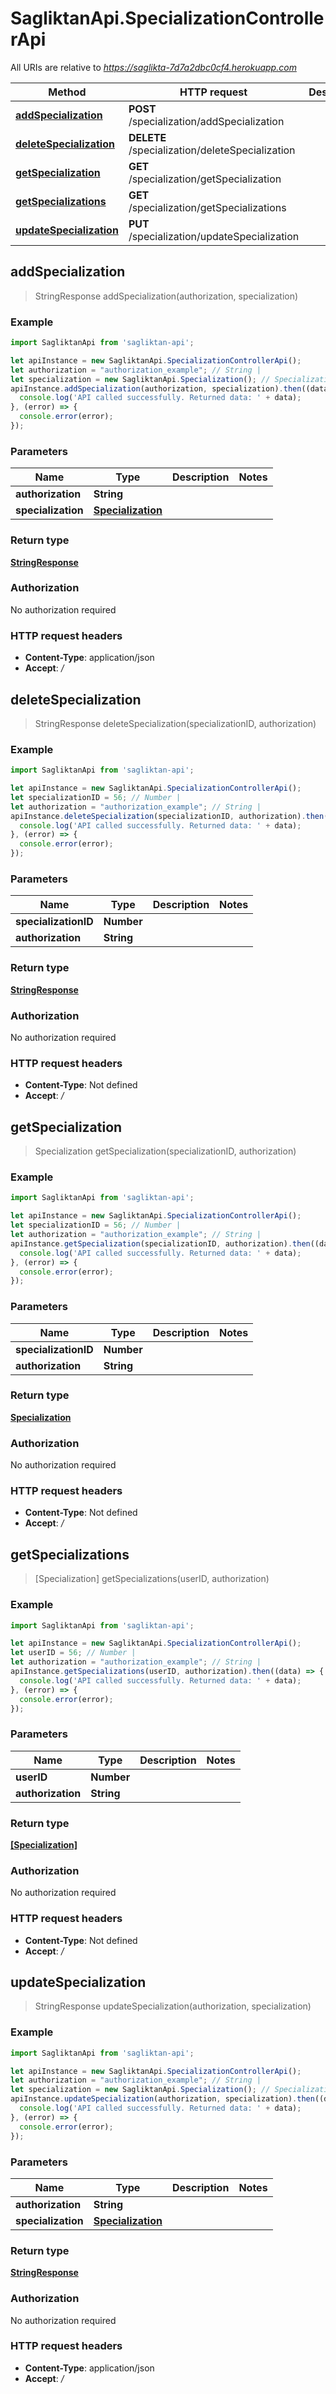 # SagliktanApi.SpecializationControllerApi

All URIs are relative to *https://saglikta-7d7a2dbc0cf4.herokuapp.com*

Method | HTTP request | Description
------------- | ------------- | -------------
[**addSpecialization**](SpecializationControllerApi.md#addSpecialization) | **POST** /specialization/addSpecialization | 
[**deleteSpecialization**](SpecializationControllerApi.md#deleteSpecialization) | **DELETE** /specialization/deleteSpecialization | 
[**getSpecialization**](SpecializationControllerApi.md#getSpecialization) | **GET** /specialization/getSpecialization | 
[**getSpecializations**](SpecializationControllerApi.md#getSpecializations) | **GET** /specialization/getSpecializations | 
[**updateSpecialization**](SpecializationControllerApi.md#updateSpecialization) | **PUT** /specialization/updateSpecialization | 



## addSpecialization

> StringResponse addSpecialization(authorization, specialization)



### Example

```javascript
import SagliktanApi from 'sagliktan-api';

let apiInstance = new SagliktanApi.SpecializationControllerApi();
let authorization = "authorization_example"; // String | 
let specialization = new SagliktanApi.Specialization(); // Specialization | 
apiInstance.addSpecialization(authorization, specialization).then((data) => {
  console.log('API called successfully. Returned data: ' + data);
}, (error) => {
  console.error(error);
});

```

### Parameters


Name | Type | Description  | Notes
------------- | ------------- | ------------- | -------------
 **authorization** | **String**|  | 
 **specialization** | [**Specialization**](Specialization.md)|  | 

### Return type

[**StringResponse**](StringResponse.md)

### Authorization

No authorization required

### HTTP request headers

- **Content-Type**: application/json
- **Accept**: */*


## deleteSpecialization

> StringResponse deleteSpecialization(specializationID, authorization)



### Example

```javascript
import SagliktanApi from 'sagliktan-api';

let apiInstance = new SagliktanApi.SpecializationControllerApi();
let specializationID = 56; // Number | 
let authorization = "authorization_example"; // String | 
apiInstance.deleteSpecialization(specializationID, authorization).then((data) => {
  console.log('API called successfully. Returned data: ' + data);
}, (error) => {
  console.error(error);
});

```

### Parameters


Name | Type | Description  | Notes
------------- | ------------- | ------------- | -------------
 **specializationID** | **Number**|  | 
 **authorization** | **String**|  | 

### Return type

[**StringResponse**](StringResponse.md)

### Authorization

No authorization required

### HTTP request headers

- **Content-Type**: Not defined
- **Accept**: */*


## getSpecialization

> Specialization getSpecialization(specializationID, authorization)



### Example

```javascript
import SagliktanApi from 'sagliktan-api';

let apiInstance = new SagliktanApi.SpecializationControllerApi();
let specializationID = 56; // Number | 
let authorization = "authorization_example"; // String | 
apiInstance.getSpecialization(specializationID, authorization).then((data) => {
  console.log('API called successfully. Returned data: ' + data);
}, (error) => {
  console.error(error);
});

```

### Parameters


Name | Type | Description  | Notes
------------- | ------------- | ------------- | -------------
 **specializationID** | **Number**|  | 
 **authorization** | **String**|  | 

### Return type

[**Specialization**](Specialization.md)

### Authorization

No authorization required

### HTTP request headers

- **Content-Type**: Not defined
- **Accept**: */*


## getSpecializations

> [Specialization] getSpecializations(userID, authorization)



### Example

```javascript
import SagliktanApi from 'sagliktan-api';

let apiInstance = new SagliktanApi.SpecializationControllerApi();
let userID = 56; // Number | 
let authorization = "authorization_example"; // String | 
apiInstance.getSpecializations(userID, authorization).then((data) => {
  console.log('API called successfully. Returned data: ' + data);
}, (error) => {
  console.error(error);
});

```

### Parameters


Name | Type | Description  | Notes
------------- | ------------- | ------------- | -------------
 **userID** | **Number**|  | 
 **authorization** | **String**|  | 

### Return type

[**[Specialization]**](Specialization.md)

### Authorization

No authorization required

### HTTP request headers

- **Content-Type**: Not defined
- **Accept**: */*


## updateSpecialization

> StringResponse updateSpecialization(authorization, specialization)



### Example

```javascript
import SagliktanApi from 'sagliktan-api';

let apiInstance = new SagliktanApi.SpecializationControllerApi();
let authorization = "authorization_example"; // String | 
let specialization = new SagliktanApi.Specialization(); // Specialization | 
apiInstance.updateSpecialization(authorization, specialization).then((data) => {
  console.log('API called successfully. Returned data: ' + data);
}, (error) => {
  console.error(error);
});

```

### Parameters


Name | Type | Description  | Notes
------------- | ------------- | ------------- | -------------
 **authorization** | **String**|  | 
 **specialization** | [**Specialization**](Specialization.md)|  | 

### Return type

[**StringResponse**](StringResponse.md)

### Authorization

No authorization required

### HTTP request headers

- **Content-Type**: application/json
- **Accept**: */*


